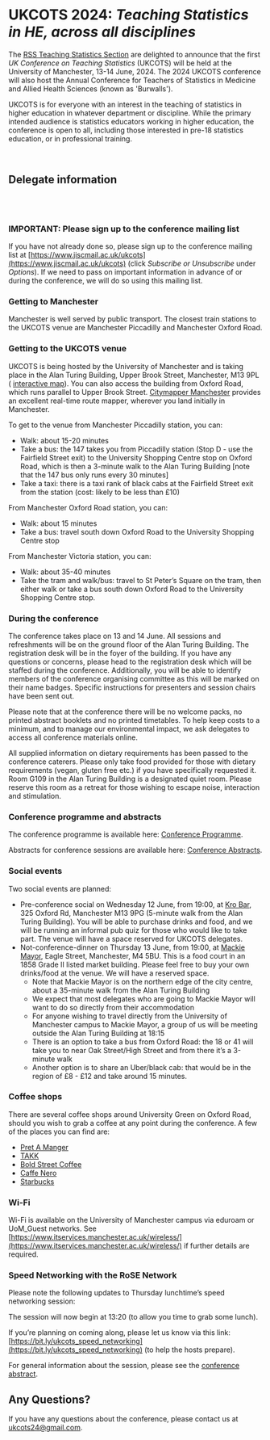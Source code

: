 # UKCOTS 2024: *Teaching Statistics in HE, across all disciplines*

The [RSS Teaching Statistics Section](https://rss.org.uk/membership/rss-groups-and-committees/sections/teaching-statistics/) are delighted to announce that the first *UK Conference on Teaching Statistics* (UKCOTS) will be held at the University of Manchester, 13-14 June, 2024.
The 2024 UKCOTS conference will also host the Annual Conference for Teachers of Statistics in Medicine and Allied Health Sciences (known as 'Burwalls'). 

UKCOTS is for everyone with an interest in the teaching of statistics in higher education in whatever department or discipline. While the primary intended audience is statistics educators working in higher education, the conference is open to all, including those interested in pre-18 statistics education, or in professional training. 




</br>


## Delegate information

</br>
</br>


### **IMPORTANT: Please sign up to the conference mailing list**

If you have not already done so, please sign up to the conference mailing list at [https://www.jiscmail.ac.uk/ukcots](https://www.jiscmail.ac.uk/ukcots) (click *Subscribe or Unsubscribe* under *Options*). If we need to pass on important information in advance of or during the conference, we will do so using this mailing list.

### Getting to Manchester

Manchester is well served by public transport. The closest train stations to the UKCOTS venue are Manchester Piccadilly and Manchester Oxford Road.

### Getting to the UKCOTS venue

UKCOTS is being hosted by the University of Manchester and is taking place in the Alan Turing Building, Upper Brook Street, Manchester, M13 9PL ( [interactive map](https://www.manchester.ac.uk/discover/maps/interactive-map/?id=44)). You can also access the building from Oxford Road, which runs parallel to Upper Brook Street. [Citymapper Manchester](https://citymapper.com/manchester) provides an excellent real-time route mapper, wherever you land initially in Manchester.

To get to the venue from Manchester Piccadilly station, you can:

-  Walk: about 15-20 minutes
-  Take a bus: the 147 takes you from Piccadilly station (Stop D - use the Fairfield Street exit) to the University Shopping Centre stop on Oxford Road, which is then a 3-minute walk to the Alan Turing Building [note that the 147 bus only runs every 30 minutes]
-  Take a taxi:  there is a taxi rank of black cabs at the Fairfield Street exit from the station (cost: likely to be less than £10)

From Manchester Oxford Road station, you can:

-  Walk: about 15 minutes
-  Take a bus: travel south down Oxford Road to the University Shopping Centre stop

From Manchester Victoria station, you can:

- Walk: about 35-40 minutes
- Take the tram and walk/bus: travel to St Peter’s Square on the tram, then either walk or take a bus south down Oxford Road to the University Shopping Centre stop.

### During the conference

The conference takes place on 13 and 14 June. All sessions and refreshments will be on the ground floor of the Alan Turing Building. The registration desk will be in the foyer of the building. If you have any questions or concerns, please head to the registration desk which will be staffed during the conference. Additionally, you will be able to identify members of the conference organising committee as this will be marked on their name badges.
Specific instructions for presenters and session chairs have been sent out.

Please note that at the conference there will be no welcome packs, no printed abstract booklets and no printed timetables. To help keep costs to a minimum, and to manage our environmental impact, we ask delegates to access all conference materials online.

All supplied information on dietary requirements has been passed to the conference caterers. Please only take food provided for those with dietary requirements (vegan, gluten free etc.) if you have specifically requested it.
Room G109 in the Alan Turing Building is a designated quiet room. Please reserve this room as a retreat for those wishing to escape noise, interaction and stimulation.



### Conference programme and abstracts

The conference programme is available here:  [Conference Programme](programme.pdf).

Abstracts for conference sessions are available here:  [Conference Abstracts](abstracts.pdf).

### Social events

Two social events are planned:

-  Pre-conference social on Wednesday 12 June, from 19:00, at [Kro Bar](https://www.kro.co.uk/), 325 Oxford Rd, Manchester M13 9PG (5-minute walk from the Alan Turing Building). You will be able to purchase drinks and food, and we will be running an informal pub quiz for those who would like to take part. The venue will have a space reserved for UKCOTS delegates.
- Not-conference-dinner on Thursday 13 June, from 19:00, at [Mackie Mayor](https://www.visitmanchester.com/listing/mackie-mayor/35719101/), Eagle Street, Manchester, M4 5BU. This is a food court in an 1858 Grade II listed market building. Please feel free to buy your own drinks/food at the venue. We will have a reserved space.
	- Note that Mackie Mayor is on the northern edge of the city centre, about a 35-minute walk from the Alan Turing Building
	- We expect that most delegates who are going to Mackie Mayor will want to do so directly from their accommodation
	- For anyone wishing to travel directly from the University of Manchester campus to Mackie Mayor, a group of us will be meeting outside the Alan Turing Building at 18:15
	- There is an option to take a bus from Oxford Road: the 18 or 41 will take you to near Oak Street/High Street and from there it’s a 3-minute walk
	- Another option is to share an Uber/black cab: that would be in the region of £8 - £12 and take around 15 minutes. 


### Coffee shops

There are several coffee shops around University Green on Oxford Road, should you wish to grab a coffee at any point during the conference. A few of the places you can find are: 

- [Pret A Manger](https://maps.app.goo.gl/sLTXkjCbiTUMPhqs9)
- [TAKK](https://maps.app.goo.gl/XnuDXBuiLCJXxymv9)
- [Bold Street Coffee](https://maps.app.goo.gl/XHo3mZKDckTEML3y7)
- [Caffe Nero](https://maps.app.goo.gl/hJi5VFq5nWYcPgQg9)
- [Starbucks](https://maps.app.goo.gl/Vip69AedWa92PqYt9)

### Wi-Fi

Wi-Fi is available on the University of Manchester campus via eduroam or UoM_Guest networks. See [https://www.itservices.manchester.ac.uk/wireless/](https://www.itservices.manchester.ac.uk/wireless/) if further details are required.


### Speed Networking with the RoSE Network

Please note the following updates to Thursday lunchtime’s speed networking session:

The session will now begin at 13:20 (to allow you time to grab some lunch).

If you’re planning on coming along, please let us know via this link: [https://bit.ly/ukcots_speed_networking](https://bit.ly/ukcots_speed_networking) (to help the hosts prepare).

For general information about the session, please see the [conference abstract](abstracts.pdf). 

## Any Questions?

If you have any questions about the conference, please contact us at <ukcots24@gmail.com>.
